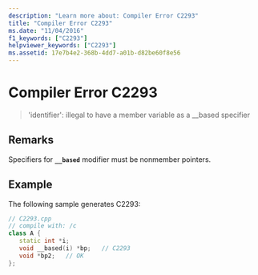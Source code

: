 ```yaml
---
description: "Learn more about: Compiler Error C2293"
title: "Compiler Error C2293"
ms.date: "11/04/2016"
f1_keywords: ["C2293"]
helpviewer_keywords: ["C2293"]
ms.assetid: 17e7b4e2-368b-4dd7-a01b-d82be60f8e56
---
```

# Compiler Error C2293

> 'identifier': illegal to have a member variable as a __based specifier

## Remarks

Specifiers for **`__based`** modifier must be nonmember pointers.

## Example

The following sample generates C2293:

```cpp
// C2293.cpp
// compile with: /c
class A {
   static int *i;
   void __based(i) *bp;   // C2293
   void *bp2;   // OK
};
```
